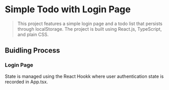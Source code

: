 # Simple Todo with Login Page

> This project features a simple login page and a todo list that persists through localStorage. 
> The project is built using React.js, TypeScript, and plain CSS.

## Buidling Process

### Login Page
State is managed using the React Hookk where user authentication state is recorded in App.tsx. 

